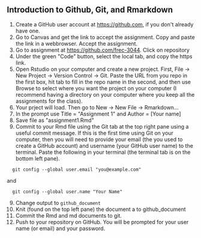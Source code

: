 ## Introduction to Github, Git, and Rmarkdown

1. Create a GitHub user account at https://github.com, if you don't already have one.
2. Go to Canvas and get the link to accept the assignment.  Copy and paste the link in a webbrowser.  Accept the assignment.
2. Go to assignment at https://github.com/frec-3044.  Click on repository
3. Under the green "Code" button, select the local tab, and copy the https link.
4. Open Rstudio on your computer and create a new project. First, File -> New Project -> Version Control -> Git.  Paste the URL from you repo in the first box, hit tab to fill in the repo name in the second, and then use Browse to select where you want the project on your computer (I recommend having a directory on your computer where you keep all the assignments for the class).
5. Your prject will load.  Then go to New -> New File -> Rmarkdown... 
6. In the prompt use Title =  "Assignment 1" and Author = [Your name]
7. Save file as "assignment1.Rmd"
8. Commit to your Rmd file using the Git tab at the top right pane using a useful commit message. If this is the first time using Git on your computer, then you will need to provide your email (the you used to create a GitHub account) and username (your GitHub user name) to the terminal.  Paste the following in your terminal (the terminal tab is on the bottom left pane).
```
  git config --global user.email "you@example.com"
```
and
```
  git config --global user.name "Your Name"
```
9. Change output to `github_document`
10. Knit (found on the top left pane) the document a to github_document
11. Commit the Rmd and md documents to git.
12. Push to your repository on GitHub.  You will be prompted for your user name (or email) and your password.
